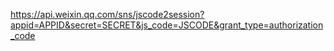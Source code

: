 https://api.weixin.qq.com/sns/jscode2session?appid=APPID&secret=SECRET&js_code=JSCODE&grant_type=authorization_code